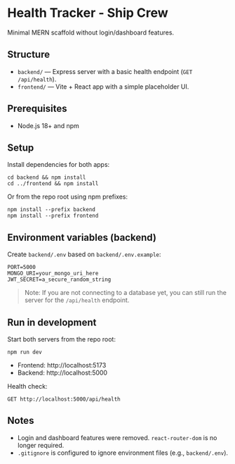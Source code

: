 # Health Tracker - Ship Crew

Minimal MERN scaffold without login/dashboard features.

## Structure
- `backend/` — Express server with a basic health endpoint (`GET /api/health`).
- `frontend/` — Vite + React app with a simple placeholder UI.

## Prerequisites
- Node.js 18+ and npm

## Setup
Install dependencies for both apps:

```
cd backend && npm install
cd ../frontend && npm install
```

Or from the repo root using npm prefixes:

```
npm install --prefix backend
npm install --prefix frontend
```

## Environment variables (backend)
Create `backend/.env` based on `backend/.env.example`:

```
PORT=5000
MONGO_URI=your_mongo_uri_here
JWT_SECRET=a_secure_random_string
```

> Note: If you are not connecting to a database yet, you can still run the server for the `/api/health` endpoint.

## Run in development
Start both servers from the repo root:

```
npm run dev
```

- Frontend: http://localhost:5173
- Backend: http://localhost:5000

Health check:

```
GET http://localhost:5000/api/health
```

## Notes
- Login and dashboard features were removed. `react-router-dom` is no longer required.
- `.gitignore` is configured to ignore environment files (e.g., `backend/.env`).
